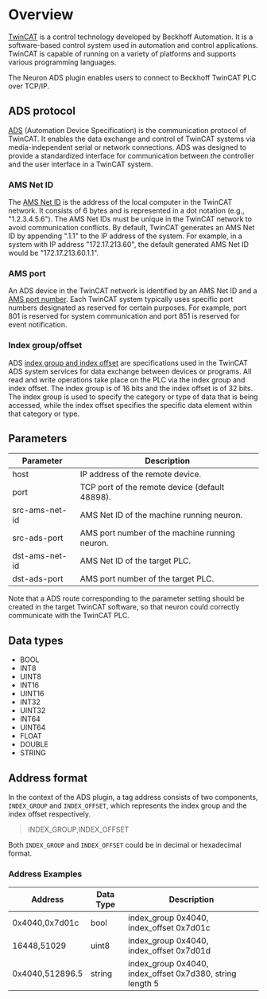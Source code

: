 # Overview

[TwinCAT] is a control technology developed by Beckhoff Automation. It is a
software-based control system used in automation and control applications.
TwinCAT is capable of running on a variety of platforms and supports various
programming languages.

The Neuron ADS plugin enables users to connect to Beckhoff TwinCAT PLC over
TCP/IP.

## ADS protocol

[ADS] (Automation Device Specification) is the communication protocol of
TwinCAT. It enables the data exchange and control of TwinCAT systems via
media-independent serial or network connections. ADS was designed to provide a
standardized interface for communication between the controller and the user
interface in a TwinCAT system.

### AMS Net ID

The [AMS Net ID] is the address of the local computer in the TwinCAT network.
It consists of 6 bytes and is represented in a dot notation (e.g., "1.2.3.4.5.6").
The AMS Net IDs must be unique in the TwinCAT network to avoid communication
conflicts. By default, TwinCAT generates an AMS Net ID by appending ".1.1" to
the IP address of the system. For example, in a system with IP address
"172.17.213.60", the default generated AMS Net ID would be "172.17.213.60.1.1".

### AMS port

An ADS device in the TwinCAT network is identified by an AMS Net ID and a
[AMS port number]. Each TwinCAT system typically uses specific port numbers
designated as reserved for certain purposes. For example, port 801 is reserved
for system communication and port 851 is reserved for event notification.

### Index group/offset

ADS [index group and index offset] are specifications used in the TwinCAT ADS
system services for data exchange between devices or programs. All read and
write operations take place on the PLC via the index group and index offset.
The index group is of 16 bits and the index offset is of 32 bits.
The index group is used to specify the category or type of data that is being
accessed, while the index offset specifies the specific data element within that
category or type.

## Parameters

| Parameter       | Description                                                  |
| --------------- | ------------------------------------------------------------ |
| host            | IP address of the remote device.                             |
| port            | TCP port of the remote device (default 48898).               |
| src-ams-net-id  | AMS Net ID of the machine running neuron.                    |
| src-ads-port    | AMS port number of the machine running neuron.               |
| dst-ams-net-id  | AMS Net ID of the target PLC.                                |
| dst-ads-port    | AMS port number of the target PLC.                           |

Note that a ADS route corresponding to the parameter setting should be created
in the target TwinCAT software, so that neuron could correctly communicate with
the TwinCAT PLC.

## Data types

* BOOL
* INT8
* UINT8
* INT16
* UINT16
* INT32
* UINT32
* INT64
* UINT64
* FLOAT
* DOUBLE
* STRING

## Address format

In the context of the ADS plugin, a tag address consists of two components,
`INDEX_GROUP` and `INDEX_OFFSET`, which represents the index group and the
index offset respectively.

> INDEX_GROUP,INDEX_OFFSET</span>

Both `INDEX_GROUP` and `INDEX_OFFSET` could be in decimal or hexadecimal format.

### Address Examples

| Address         | Data Type          | Description                                               |
| --------------- | ------------------ | --------------------------------------------------------- |
| 0x4040,0x7d01c  | bool               | index_group 0x4040, index_offset 0x7d01c                  |
| 16448,51029     | uint8              | index_group 0x4040, index_offset 0x7d01d                  |
| 0x4040,512896.5 | string             | index_group 0x4040, index_offset 0x7d380, string length 5 |


[TwinCAT]: https://www.beckhoff.com/en-us/products/automation/twincat/
[ADS]: https://infosys.beckhoff.com/english.php?content=../content/1033/tcadscommon/12440276875.html
[AMS Net ID]: https://infosys.beckhoff.com/english.php?content=../content/1033/tc3_userinterface/3813966475.html
[AMS port number]: https://infosys.beckhoff.com/english.php?content=../content/1033/tcplclib_tc2_system/31064331.html
[index group and index offset]: https://infosys.beckhoff.com/english.php?content=../content/1033/tcadscommon/12495372427.html
